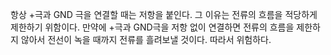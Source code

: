 항상 +극과 GND 극을 연결할 때는 저항을 붙인다.
그 이유는 전류의 흐름을 적당하게 제한하기 위함이다.
만약에 +극과 GND극을 저항 없이 연결하면 전류의 흐름을 제한하지 않아서
전선이 녹을 때까지 전류를 흘려보낼 것이다.
따라서 위험하다.
